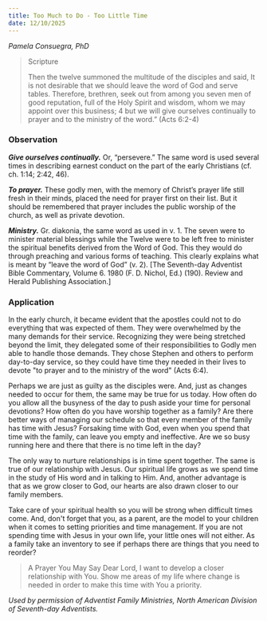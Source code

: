 ```yaml
---
title: Too Much to Do - Too Little Time
date: 12/10/2025
---
```


_Pamela Consuegra, PhD_

> <p>Scripture</p>
> Then the twelve summoned the multitude of the disciples and said, It is not desirable that we should leave the word of God and serve tables. Therefore, brethren, seek out from among you seven men of good reputation, full of the Holy Spirit and wisdom, whom we may appoint over this business; 4 but we will give ourselves continually to prayer and to the ministry of the word.” (Acts 6:2-4)

### Observation

_**Give ourselves continually.**_ Or, “persevere.” The same word is used several times in describing earnest conduct on the part of the early Christians (cf. ch. 1:14; 2:42, 46).

_**To prayer.**_ These godly men, with the memory of Christ’s prayer life still fresh in their minds, placed the need for prayer first on their list. But it should be remembered that prayer includes the public worship of the church, as well as private devotion.

_**Ministry.**_ Gr. diakonia, the same word as used in v. 1. The seven were to minister material blessings while the Twelve were to be left free to minister the spiritual benefits derived from the Word of God. This they would do through preaching and various forms of teaching. This clearly explains what is meant by “leave the word of God” (v. 2). [The Seventh-day Adventist Bible Commentary, Volume 6. 1980 (F. D. Nichol, Ed.) (190). Review and Herald Publishing Association.]

### Application

In the early church, it became evident that the apostles could not to do everything that was expected of them. They were overwhelmed by the many demands for their service. Recognizing they were being stretched beyond the limit, they delegated some of their responsibilities to Godly men able to handle those demands. They chose Stephen and others to perform day-to-day service, so they could have time they needed in their lives to devote "to prayer and to the ministry of the word" (Acts 6:4).

Perhaps we are just as guilty as the disciples were. And, just as changes needed to occur for them, the same may be true for us today. How often do you allow all the busyness of the day to push aside your time for personal devotions? How often do you have worship together as a family? Are there better ways of managing our schedule so that every member of the family has time with Jesus? Forsaking time with God, even when you spend that time with the family, can leave you empty and ineffective. Are we so busy running here and there that there is no time left in the day?

The only way to nurture relationships is in time spent together. The same is true of our relationship with Jesus. Our spiritual life grows as we spend time in the study of His word and in talking to Him. And, another advantage is that as we grow closer to God, our hearts are also drawn closer to our family members.

Take care of your spiritual health so you will be strong when difficult times come. And, don't forget that you, as a parent, are the model to your children when it comes to setting priorities and time management. If you are not spending time with Jesus in your own life, your little ones will not either. As a family take an inventory to see if perhaps there are things that you need to reorder?

> <callout>A Prayer You May Say</callout>
> Dear Lord, I want to develop a closer relationship with You. Show me areas of my life where change is needed in order to make this time with You a priority.

_Used by permission of Adventist Family Ministries, North American Division of Seventh-day Adventists._